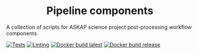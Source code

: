 <h1 align="center">Pipeline components</h1>

A collection of scripts for ASKAP science project post-processing workflow components.

[![Tests](https://github.com/AusSRC/WALLABY_components/actions/workflows/tests.yaml/badge.svg)](https://github.com/AusSRC/WALLABY_components/actions/workflows/tests.yaml)
[![Linting](https://github.com/AusSRC/WALLABY_components/actions/workflows/lint.yaml/badge.svg)](https://github.com/AusSRC/WALLABY_components/actions/workflows/lint.yaml)
[![Docker build latest](https://github.com/AusSRC/WALLABY_components/actions/workflows/docker-build-latest.yml/badge.svg)](https://github.com/AusSRC/WALLABY_components/actions/workflows/docker-build-latest.yml)
[![Docker build release](https://github.com/AusSRC/WALLABY_components/actions/workflows/docker-build-release.yml/badge.svg)](https://github.com/AusSRC/WALLABY_components/actions/workflows/docker-build-release.yml)

